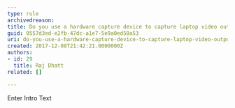 ```yaml
---
type: rule
archivedreason: 
title: Do you use a hardware capture device to capture laptop video output?
guid: 0557d3ed-e2fb-47dc-a1e7-5e9a0ed50a53
uri: do-you-use-a-hardware-capture-device-to-capture-laptop-video-output
created: 2017-12-08T21:42:21.0000000Z
authors:
- id: 29
  title: Raj Dhatt
related: []

---
```



Enter Intro Text
<br><excerpt class='endintro'></excerpt><br>



